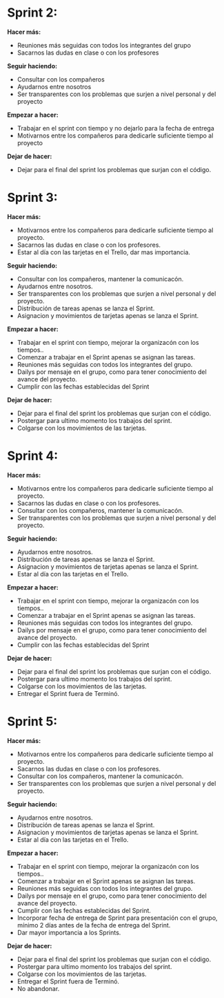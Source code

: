 # Sprint 2:

**Hacer más:**
- Reuniones más seguidas con todos los integrantes del grupo
- Sacarnos las dudas en clase o con los profesores

**Seguir haciendo:**
- Consultar con los compañeros
- Ayudarnos entre nosotros
- Ser transparentes con los problemas que surjen a nivel personal y del proyecto

**Empezar a hacer:**
- Trabajar en el sprint con tiempo y no dejarlo para la fecha de entrega
- Motivarnos entre los compañeros para dedicarle suficiente tiempo al proyecto

**Dejar de hacer:**
- Dejar para el final del sprint los problemas que surjan con el código.


# Sprint 3:

**Hacer más:**
- Motivarnos entre los compañeros para dedicarle suficiente tiempo al proyecto.
- Sacarnos las dudas en clase o con los profesores.
- Estar al día con las tarjetas en el Trello, dar mas importancia.

**Seguir haciendo:**
- Consultar con los compañeros, mantener la comunicacón.    
- Ayudarnos entre nosotros.
- Ser transparentes con los problemas que surjen a nivel personal y del proyecto.
- Distribución de tareas apenas se lanza el Sprint.
- Asignacion y movimientos de tarjetas apenas se lanza el Sprint.

**Empezar a hacer:**
- Trabajar en el sprint con tiempo, mejorar la organizacón con los tiempos..
- Comenzar a trabajar en el Sprint apenas se asignan las tareas.
- Reuniones más seguidas con todos los integrantes del grupo. 
- Dailys por mensaje en el grupo, como para tener conocimiento del avance del proyecto.
- Cumplir con las fechas establecidas del Sprint

**Dejar de hacer:**
- Dejar para el final del sprint los problemas que surjan con el código.
- Postergar para ultimo momento los trabajos del sprint.
- Colgarse con los movimientos de las tarjetas.


# Sprint 4:

**Hacer más:**
- Motivarnos entre los compañeros para dedicarle suficiente tiempo al proyecto.
- Sacarnos las dudas en clase o con los profesores.
- Consultar con los compañeros, mantener la comunicacón.  
- Ser transparentes con los problemas que surjen a nivel personal y del proyecto.

**Seguir haciendo:**  
- Ayudarnos entre nosotros.
- Distribución de tareas apenas se lanza el Sprint.
- Asignacion y movimientos de tarjetas apenas se lanza el Sprint.
- Estar al día con las tarjetas en el Trello.

**Empezar a hacer:**
- Trabajar en el sprint con tiempo, mejorar la organizacón con los tiempos..
- Comenzar a trabajar en el Sprint apenas se asignan las tareas.
- Reuniones más seguidas con todos los integrantes del grupo. 
- Dailys por mensaje en el grupo, como para tener conocimiento del avance del proyecto.
- Cumplir con las fechas establecidas del Sprint

**Dejar de hacer:**
- Dejar para el final del sprint los problemas que surjan con el código.
- Postergar para ultimo momento los trabajos del sprint.
- Colgarse con los movimientos de las tarjetas.
- Entregar el Sprint fuera de Terminó.


 # Sprint 5:

**Hacer más:**
- Motivarnos entre los compañeros para dedicarle suficiente tiempo al proyecto.
- Sacarnos las dudas en clase o con los profesores.
- Consultar con los compañeros, mantener la comunicacón.  
- Ser transparentes con los problemas que surjen a nivel personal y del proyecto.

**Seguir haciendo:**  
- Ayudarnos entre nosotros.
- Distribución de tareas apenas se lanza el Sprint.
- Asignacion y movimientos de tarjetas apenas se lanza el Sprint.
- Estar al día con las tarjetas en el Trello.

**Empezar a hacer:**
- Trabajar en el sprint con tiempo, mejorar la organizacón con los tiempos..
- Comenzar a trabajar en el Sprint apenas se asignan las tareas.
- Reuniones más seguidas con todos los integrantes del grupo. 
- Dailys por mensaje en el grupo, como para tener conocimiento del avance del proyecto.
- Cumplir con las fechas establecidas del Sprint.
- Incorporar fecha de entrega de Sprint para presentación con el grupo, mínimo 2 días antes de la fecha de entrega del Sprint.
- Dar mayor importancia a los Sprints.


**Dejar de hacer:**
- Dejar para el final del sprint los problemas que surjan con el código.
- Postergar para ultimo momento los trabajos del sprint.
- Colgarse con los movimientos de las tarjetas.
- Entregar el Sprint fuera de Terminó.
- No abandonar.
